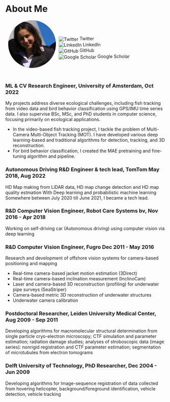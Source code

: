 # About Me

<div style="display: flex; flex-wrap: wrap; align-items: center;">

  <div style="flex: 1; min-width: 150px; text-align: center; margin-bottom: 20px;">
    <img src="me.jpeg" alt="Profile Picture" style="width: 150px; border-radius: 50%;">
  </div>

  <div style="flex: 2; min-width: 200px;">
    <ul style="list-style: none; padding-left: 0;">
      <li>
        <a href="https://twitter.com/fkariminejadasl" target="_blank" style="text-decoration: none; color: inherit;">
          <img src="https://cdn.jsdelivr.net/gh/devicons/devicon/icons/twitter/twitter-original.svg" alt="Twitter" width="20" style="vertical-align: middle;"> Twitter
        </a>
      </li>
      <li>
        <a href="https://www.linkedin.com/in/fkariminejadasl" target="_blank" style="text-decoration: none; color: inherit;">
          <img src="https://cdn.jsdelivr.net/gh/devicons/devicon/icons/linkedin/linkedin-original.svg" alt="LinkedIn" width="20" style="vertical-align: middle;"> LinkedIn
        </a>
      </li>
      <li>
        <a href="https://github.com/fkariminejadasl" target="_blank" style="text-decoration: none; color: inherit;">
          <img src="https://cdn.jsdelivr.net/gh/devicons/devicon/icons/github/github-original.svg" alt="GitHub" width="20" style="vertical-align: middle;"> GitHub
        </a>
      </li>
      <li>
        <a href="https://scholar.google.com/citations?user=MIKTj4AAAAAJ&hl=en" target="_blank" style="text-decoration: none; color: inherit;">
          <img src="https://upload.wikimedia.org/wikipedia/commons/c/c7/Google_Scholar_logo.svg" alt="Google Scholar" width="20" style="vertical-align: middle;"> Google Scholar
        </a>
      </li>
    </ul>
  </div>

</div>

### ML & CV Research Engineer, University of Amsterdam, Oct 2022

My projects address diverse ecological challenges, including fish tracking from video data and bird behavior classification using GPS/IMU time series data. I also supervise BSc, MSc, and PhD students in computer science, focusing primarily on ecological applications.

- In the video-based fish tracking project, I tackle the problem of Multi-Camera Multi-Object Tracking (MOT). I have developed various deep learning-based and traditional algorithms for detection, tracking, and 3D reconstruction.
- For bird behavior classification, I created the MAE pretraining and fine-tuning algorithm and pipeline.

### Autonomous Driving R&D Engineer & tech lead, TomTom May 2018, Aug 2022

HD Map making from LiDAR data, HD map change detection and HD map quality estmation With Deep learning and probabilistic machine learning
Somewhere between July 2020 till June 2021, I became a tech lead.

### R&D Computer Vision Engineer, Robot Care Systems bv, Nov 2016 - Apr 2018

Working on self-driving car (Autonomous driving) using computer vision via deep learning

### R&D Computer Vision Engineer, Fugro Dec 2011 - May 2016

Research and development of offshore vision systems for camera-based positioning and mapping

- Real-time camera-based jacket motion estimation (3Direct)
- Real-time camera-based inclination measurement (InclinoCam)
- Laser and camera-based 3D reconstruction (profiling) for underwater pipe surveys (SeaStriper)
- Camera-based metric 3D reconstruction of underwater structures 
- Underwater camera calibration

### Postdoctoral Researcher, Leiden University Medical Center, Aug 2009 - Sep 2011

Developing algorithms for macromolecular structural determination from single particle cryo-electron microscopy; CTF simulation and parameter estimation; radiation damage studies; analyses of stroboscopic data (image series): nonrigid registration and CTF parameter estimation; segmentation of microtubules from electron tomograms

### Delft University of Technology, PhD Researcher, Dec 2004 - Jun 2009 

Developing algorithms for Image-sequence registration of data collected from hovering helicopter, background/foreground identification, vehicle detection, vehicle tracking





